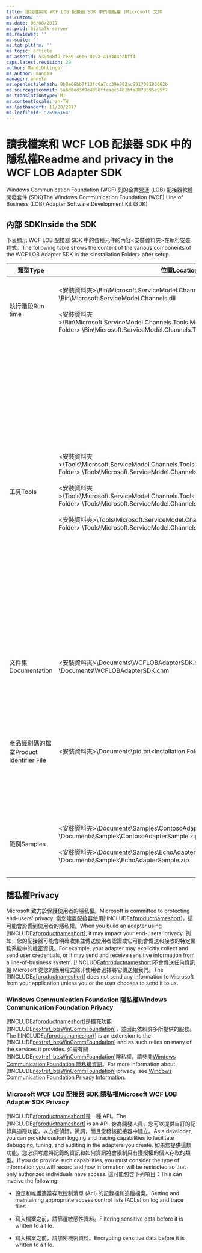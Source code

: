 ```yaml
---
title: 讀我檔案和 WCF LOB 配接器 SDK 中的隱私權 |Microsoft 文件
ms.custom: ''
ms.date: 06/08/2017
ms.prod: biztalk-server
ms.reviewer: ''
ms.suite: ''
ms.tgt_pltfrm: ''
ms.topic: article
ms.assetid: 539a88f9-ce59-46e6-8c9a-418484eabff4
caps.latest.revision: 29
author: MandiOhlinger
ms.author: mandia
manager: anneta
ms.openlocfilehash: 9b0e66bb7f13fd0a7cc39e983ac891708183662b
ms.sourcegitcommit: 5abd0ed3f9e4858ffaaec5481bfa8878595e95f7
ms.translationtype: MT
ms.contentlocale: zh-TW
ms.lasthandoff: 11/28/2017
ms.locfileid: "25965164"
---
```

# <a name="readme-and-privacy-in-the-wcf-lob-adapter-sdk"></a><span data-ttu-id="93bfe-102">讀我檔案和 WCF LOB 配接器 SDK 中的隱私權</span><span class="sxs-lookup"><span data-stu-id="93bfe-102">Readme and privacy in the WCF LOB Adapter SDK</span></span>
<span data-ttu-id="93bfe-103">Windows Communication Foundation (WCF) 列的企業營運 (LOB) 配接器軟體開發套件 (SDK)</span><span class="sxs-lookup"><span data-stu-id="93bfe-103">The Windows Communication Foundation (WCF) Line of Business (LOB) Adapter Software Development Kit (SDK)</span></span>  
  
## <a name="inside-the-sdk"></a><span data-ttu-id="93bfe-104">內部 SDK</span><span class="sxs-lookup"><span data-stu-id="93bfe-104">Inside the SDK</span></span>  
 <span data-ttu-id="93bfe-105">下表顯示 WCF LOB 配接器 SDK 中的各種元件的內容\<安裝資料夾\>在執行安裝程式。</span><span class="sxs-lookup"><span data-stu-id="93bfe-105">The following table shows the content of the various components of the WCF LOB Adapter SDK in the \<Installation Folder\> after setup.</span></span>  
  
|<span data-ttu-id="93bfe-106">類型</span><span class="sxs-lookup"><span data-stu-id="93bfe-106">Type</span></span>|<span data-ttu-id="93bfe-107">位置</span><span class="sxs-lookup"><span data-stu-id="93bfe-107">Location</span></span>|<span data-ttu-id="93bfe-108">Description</span><span class="sxs-lookup"><span data-stu-id="93bfe-108">Description</span></span>|  
|----------|--------------|-----------------|  
|<span data-ttu-id="93bfe-109">執行階段</span><span class="sxs-lookup"><span data-stu-id="93bfe-109">Run time</span></span>|<span data-ttu-id="93bfe-110">\<安裝資料夾\>\Bin\Microsoft.ServiceModel.Channels.dll</span><span class="sxs-lookup"><span data-stu-id="93bfe-110">\<Installation Folder\> \Bin\Microsoft.ServiceModel.Channels.dll</span></span><br /><br /> <span data-ttu-id="93bfe-111">\<安裝資料夾\>\Bin\Microsoft.ServiceModel.Channels.Tools.MetadataSearchBrowse.dll</span><span class="sxs-lookup"><span data-stu-id="93bfe-111">\<Installation Folder\> \Bin\Microsoft.ServiceModel.Channels.Tools.MetadataSearchBrowse.dll</span></span>|<span data-ttu-id="93bfe-112">這些組件包含執行階段，包括工具內使用的主要表單元件的基底。</span><span class="sxs-lookup"><span data-stu-id="93bfe-112">These assemblies contain the base run time including the main form component used within the tools.</span></span>|  
|<span data-ttu-id="93bfe-113">工具</span><span class="sxs-lookup"><span data-stu-id="93bfe-113">Tools</span></span>|<span data-ttu-id="93bfe-114">\<安裝資料夾\>\Tools\Microsoft.ServiceModel.Channels.Tools.PlugInPackage.dll</span><span class="sxs-lookup"><span data-stu-id="93bfe-114">\<Installation Folder\> \Tools\Microsoft.ServiceModel.Channels.Tools.PlugInPackage.dll</span></span><br /><br /> <span data-ttu-id="93bfe-115">\<安裝資料夾\>\Tools\Microsoft.ServiceModel.Channels.Tools.BizTalkExtension.dll</span><span class="sxs-lookup"><span data-stu-id="93bfe-115">\<Installation Folder\> \Tools\Microsoft.ServiceModel.Channels.Tools.BizTalkExtension.dll</span></span><br /><br /> <span data-ttu-id="93bfe-116">\<安裝資料夾\>\Tools\Microsoft.ServiceModel.Channels.Wizards.dll</span><span class="sxs-lookup"><span data-stu-id="93bfe-116">\<Installation Folder\> \Tools\Microsoft.ServiceModel.Channels.Wizards.dll</span></span>|<span data-ttu-id="93bfe-117">**新增配接器服務參考 Visual Studio 外掛程式**</span><span class="sxs-lookup"><span data-stu-id="93bfe-117">**Add Adapter Service Reference Visual Studio Plug-In**</span></span><br /><br /> <span data-ttu-id="93bfe-118">（.NET 專案 [按一下滑鼠右鍵]，加入配接器服務參考）</span><span class="sxs-lookup"><span data-stu-id="93bfe-118">(.NET Project [right-click], Add Adapter Service Reference)</span></span><br /><br /> <span data-ttu-id="93bfe-119">**使用配接器服務 BizTalk 專案增益集**</span><span class="sxs-lookup"><span data-stu-id="93bfe-119">**Consume Adapter Service BizTalk Project Add-In**</span></span><br /><br /> <span data-ttu-id="93bfe-120">（BizTalk 專案 [按一下滑鼠右鍵]，[新增]，新增產生的項目，使用配接器服務）</span><span class="sxs-lookup"><span data-stu-id="93bfe-120">(BizTalk Project [right-click], Add, Add Generated Items, Consume Adapter Service)</span></span><br /><br /> <span data-ttu-id="93bfe-121">**WCF LOB 配接器開發精靈**</span><span class="sxs-lookup"><span data-stu-id="93bfe-121">**WCF LOB Adapter Development Wizard**</span></span><br /><br /> <span data-ttu-id="93bfe-122">（檔案、 新的、 專案、 Visual C#、 WCF LOB 配接器）</span><span class="sxs-lookup"><span data-stu-id="93bfe-122">(File, New, Project, Visual C#, WCF LOB Adapter)</span></span>|  
|<span data-ttu-id="93bfe-123">文件集</span><span class="sxs-lookup"><span data-stu-id="93bfe-123">Documentation</span></span>|<span data-ttu-id="93bfe-124">\<安裝資料夾\>\Documents\WCFLOBAdapterSDK.chm</span><span class="sxs-lookup"><span data-stu-id="93bfe-124">\<Installation Folder\> \Documents\WCFLOBAdapterSDK.chm</span></span>|<span data-ttu-id="93bfe-125">此檔案包含概念性內容和此版本的受管理的參考內容。</span><span class="sxs-lookup"><span data-stu-id="93bfe-125">This file contains conceptual content and the managed reference content for this release.</span></span>|  
|<span data-ttu-id="93bfe-126">產品識別碼的檔案</span><span class="sxs-lookup"><span data-stu-id="93bfe-126">Product Identifier File</span></span>|<span data-ttu-id="93bfe-127">\<安裝資料夾\>\Documents\pid.txt</span><span class="sxs-lookup"><span data-stu-id="93bfe-127">\<Installation Folder\>\Documents\pid.txt</span></span>|<span data-ttu-id="93bfe-128">此檔案包含 WCF LOB Adapter SDK 的產品識別碼。</span><span class="sxs-lookup"><span data-stu-id="93bfe-128">This file contains the product identifier of the WCF LOB Adapter SDK.</span></span> <span data-ttu-id="93bfe-129">在連絡 Microsoft 客戶服務及支援 (CSS) 時，請使用此產品識別碼做為參考。</span><span class="sxs-lookup"><span data-stu-id="93bfe-129">Use this product identifier as a reference when contacting Microsoft Customer Service and Support (CSS).</span></span>|  
|<span data-ttu-id="93bfe-130">範例</span><span class="sxs-lookup"><span data-stu-id="93bfe-130">Samples</span></span>|<span data-ttu-id="93bfe-131">\<安裝資料夾\>\Documents\Samples\ContosoAdapterSample.zip</span><span class="sxs-lookup"><span data-stu-id="93bfe-131">\<Installation Folder\> \Documents\Samples\ContosoAdapterSample.zip</span></span><br /><br /> <span data-ttu-id="93bfe-132">\<安裝資料夾\>\Documents\Samples\EchoAdapterSample.zip</span><span class="sxs-lookup"><span data-stu-id="93bfe-132">\<Installation Folder\> \Documents\Samples\EchoAdapterSample.zip</span></span>|<span data-ttu-id="93bfe-133">[Samples] 資料夾包含兩個範例配接器： Contoso 配接器和回應配接器。</span><span class="sxs-lookup"><span data-stu-id="93bfe-133">The samples folder contains two sample adapters: Contoso adapter and Echo adapter.</span></span>|  

## <a name="privacy"></a><span data-ttu-id="93bfe-134">隱私權</span><span class="sxs-lookup"><span data-stu-id="93bfe-134">Privacy</span></span>
<span data-ttu-id="93bfe-135">Microsoft 致力於保護使用者的隱私權。</span><span class="sxs-lookup"><span data-stu-id="93bfe-135">Microsoft is committed to protecting end-users' privacy.</span></span> <span data-ttu-id="93bfe-136">當您建置配接器使用[!INCLUDE[afproductnameshort](../../includes/afproductnameshort-md.md)]，這可能會影響到使用者的隱私權。</span><span class="sxs-lookup"><span data-stu-id="93bfe-136">When you build an adapter using [!INCLUDE[afproductnameshort](../../includes/afproductnameshort-md.md)], it may impact your end-users' privacy.</span></span> <span data-ttu-id="93bfe-137">例如，您的配接器可能會明確收集並傳送使用者認證或它可能會傳送和接收的特定業務系統中的機密資訊。</span><span class="sxs-lookup"><span data-stu-id="93bfe-137">For example, your adapter may explicitly collect and send user credentials, or it may send and receive sensitive information from a line-of-business system.</span></span> <span data-ttu-id="93bfe-138">[!INCLUDE[afproductnameshort](../../includes/afproductnameshort-md.md)]不會傳送任何資訊給 Microsoft 從您的應用程式除非使用者選擇將它傳送給我們。</span><span class="sxs-lookup"><span data-stu-id="93bfe-138">The [!INCLUDE[afproductnameshort](../../includes/afproductnameshort-md.md)] does not send any information to Microsoft from your application unless you or the user chooses to send it to us.</span></span>  
  
### <a name="windows-communication-foundation-privacy"></a><span data-ttu-id="93bfe-139">Windows Communication Foundation 隱私權</span><span class="sxs-lookup"><span data-stu-id="93bfe-139">Windows Communication Foundation Privacy</span></span>  
 <span data-ttu-id="93bfe-140">[!INCLUDE[afproductnameshort](../../includes/afproductnameshort-md.md)]是擴充功能[!INCLUDE[nextref_btsWinCommFoundation](../../includes/nextref-btswincommfoundation-md.md)]，並因此依賴許多所提供的服務。</span><span class="sxs-lookup"><span data-stu-id="93bfe-140">The [!INCLUDE[afproductnameshort](../../includes/afproductnameshort-md.md)] is an extension to the [!INCLUDE[nextref_btsWinCommFoundation](../../includes/nextref-btswincommfoundation-md.md)] and as such relies on many of the services it provides.</span></span> <span data-ttu-id="93bfe-141">如需有關[!INCLUDE[nextref_btsWinCommFoundation](../../includes/nextref-btswincommfoundation-md.md)]隱私權，請參閱[Windows Communication Foundation 隱私權資訊](https://msdn.microsoft.com/library/ms733927.aspx)。</span><span class="sxs-lookup"><span data-stu-id="93bfe-141">For more information about [!INCLUDE[nextref_btsWinCommFoundation](../../includes/nextref-btswincommfoundation-md.md)] privacy, see [Windows Communication Foundation Privacy Information](https://msdn.microsoft.com/library/ms733927.aspx).</span></span>  
  
### <a name="microsoft-wcf-lob-adapter-sdk-privacy"></a><span data-ttu-id="93bfe-142">Microsoft WCF LOB 配接器 SDK 隱私權</span><span class="sxs-lookup"><span data-stu-id="93bfe-142">Microsoft WCF LOB Adapter SDK Privacy</span></span>  
 <span data-ttu-id="93bfe-143">[!INCLUDE[afproductnameshort](../../includes/afproductnameshort-md.md)]是一種 API。</span><span class="sxs-lookup"><span data-stu-id="93bfe-143">The [!INCLUDE[afproductnameshort](../../includes/afproductnameshort-md.md)] is an API.</span></span> <span data-ttu-id="93bfe-144">身為開發人員，您可以提供自訂的記錄與追蹤功能，以方便偵錯，微調，而且您稽核配接器中建立。</span><span class="sxs-lookup"><span data-stu-id="93bfe-144">As a developer, you can provide custom logging and tracing capabilities to facilitate debugging, tuning, and auditing in the adapters you create.</span></span> <span data-ttu-id="93bfe-145">如果您提供這類功能，您必須考慮將記錄的資訊和如何資訊將會限制只有獲授權的個人存取的類型。</span><span class="sxs-lookup"><span data-stu-id="93bfe-145">If you do provide such capabilities, you must consider the type of information you will record and how information will be restricted so that only authorized individuals have access.</span></span> <span data-ttu-id="93bfe-146">這可能包含下列項目：</span><span class="sxs-lookup"><span data-stu-id="93bfe-146">This can involve the following:</span></span>  
  
-   <span data-ttu-id="93bfe-147">設定和維護適當存取控制清單 (Acl) 的記錄檔和追蹤檔案。</span><span class="sxs-lookup"><span data-stu-id="93bfe-147">Setting and maintaining appropriate access control lists (ACLs) on log and trace files.</span></span>  
  
-   <span data-ttu-id="93bfe-148">寫入檔案之前，請篩選敏感性資料。</span><span class="sxs-lookup"><span data-stu-id="93bfe-148">Filtering sensitive data before it is written to a file.</span></span>  
  
-   <span data-ttu-id="93bfe-149">寫入檔案之前，請加密機密資料。</span><span class="sxs-lookup"><span data-stu-id="93bfe-149">Encrypting sensitive data before it is written to a file.</span></span>  